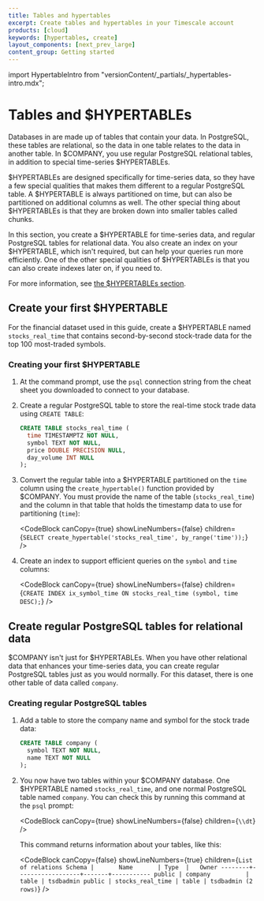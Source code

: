 ```yaml
---
title: Tables and hypertables
excerpt: Create tables and hypertables in your Timescale account
products: [cloud]
keywords: [hypertables, create]
layout_components: [next_prev_large]
content_group: Getting started
---
```


import HypertableIntro from "versionContent/_partials/_hypertables-intro.mdx";

# Tables and $HYPERTABLEs

<HypertableIntro />

Databases in are made up of tables that contain your data. In PostgreSQL, these
tables are relational, so the data in one table relates to the data in another
table. In $COMPANY, you use regular PostgreSQL relational tables, in addition
to special time-series $HYPERTABLEs.

$HYPERTABLEs are designed specifically for time-series data, so they have a few
special qualities that makes them different to a regular PostgreSQL table. A
$HYPERTABLE is always partitioned on time, but can also be partitioned on
additional columns as well. The other special thing about $HYPERTABLEs is that
they are broken down into smaller tables called chunks.

In this section, you create a $HYPERTABLE for time-series data, and regular
PostgreSQL tables for relational data. You also create an index on your
$HYPERTABLE, which isn't required, but can help your queries run more efficiently.
One of the other special qualities of $HYPERTABLEs is that you can also create
indexes later on, if you need to.

For more information, see
[the $HYPERTABLEs section][hypertable-how-to].

## Create your first $HYPERTABLE

For the financial dataset used in this guide, create a $HYPERTABLE named
`stocks_real_time` that contains second-by-second stock-trade data for the top
100 most-traded symbols.

<Procedure>

### Creating your first $HYPERTABLE

1.  At the command prompt, use the `psql` connection string from the cheat sheet
    you downloaded to connect to your database.
1.  Create a regular PostgreSQL table to store the real-time stock trade data
    using `CREATE TABLE`:

    ```sql
    CREATE TABLE stocks_real_time (
      time TIMESTAMPTZ NOT NULL,
      symbol TEXT NOT NULL,
      price DOUBLE PRECISION NULL,
      day_volume INT NULL
    );
    ```

1.  Convert the regular table into a $HYPERTABLE partitioned on the `time` column
    using the `create_hypertable()` function provided by $COMPANY. You must
    provide the name of the table (`stocks_real_time`) and the column in that
    table that holds the timestamp data to use for partitioning (`time`):

    <CodeBlock canCopy={true} showLineNumbers={false} children={`
    SELECT create_hypertable('stocks_real_time', by_range('time'));
    `} />

1.  Create an index to support efficient queries on the `symbol` and `time`
    columns:

    <CodeBlock canCopy={true} showLineNumbers={false} children={`
    CREATE INDEX ix_symbol_time ON stocks_real_time (symbol, time DESC);
    `} />

</Procedure>

## Create regular PostgreSQL tables for relational data

$COMPANY isn't just for $HYPERTABLEs. When you have other relational data that
enhances your time-series data, you can create regular PostgreSQL tables just as
you would normally. For this dataset, there is one other table of data called
`company`.

<Procedure>

### Creating regular PostgreSQL tables

1.  Add a table to store the company name and symbol for the stock trade data:

    ```sql
    CREATE TABLE company (
      symbol TEXT NOT NULL,
      name TEXT NOT NULL
    );
    ```

1.  You now have two tables within your $COMPANY database. One $HYPERTABLE named
    `stocks_real_time`, and one normal PostgreSQL table named `company`. You can
    check this by running this command at the `psql` prompt:

    <CodeBlock canCopy={true} showLineNumbers={false} children={`
    \\dt
    `} />

    This command returns information about your tables, like this:

    <CodeBlock canCopy={false} showLineNumbers={true} children={`
                           List of relations
     Schema |       Name       | Type  |   Owner
    --------+------------------+-------+-----------
     public | company          | table | tsdbadmin
     public | stocks_real_time | table | tsdbadmin
    (2 rows)
    `} />

</Procedure>

[hypertable-how-to]: /use-timescale/:currentVersion:/hypertables/
